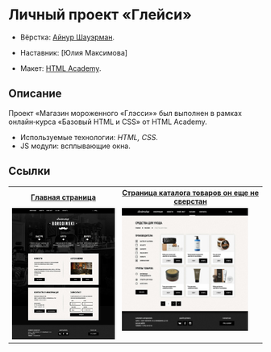 # Личный проект «Глейси»

* Вёрстка: [Айнур Шауэрман](https://github.com/aykuli).
* Наставник: [Юлия Максимова]

* Макет: [HTML Academy](https://htmlacademy.ru).

## Описание
Проект «Магазин мороженного «Глэсси»» был выполнен в рамках онлайн‑курса «Базовый HTML и CSS» от HTML Academy.

* Используемые технологии: _HTML, CSS_.
* JS модули: всплывающие окна.

## Ссылки

<table>
  <tr>
    <th><a href="https://aykuli.github.io/projects/gllacy/">Главная страница</a></th>
    <th><a href="https://aykuli.github.io/projects/gllacy/catalog.html">Страница каталога товаров он еще не сверстан</a></th>
  </tr>
  <tr valign="top">
    <td>
      <a href="https://aykuli.github.io/projects/gllacy/index.html" target="_blank">
        <img src="https://raw.githubusercontent.com/aykuli/aykuli.github.io/master/projects/barbershop/img/barbershop-index.jpg" width="250" alt="Главная страница">
      </a>
    </td>
    <td>
      <a href="https://aykuli.github.io/projects/barbershop/catalog.html" target="_blank"><img src="https://raw.githubusercontent.com/aykuli/aykuli.github.io/master/projects/barbershop/img/barbershop-shop.jpg" width="250" alt="Страница каталог товаров"></a>
    </td>
  </tr>
</table>

